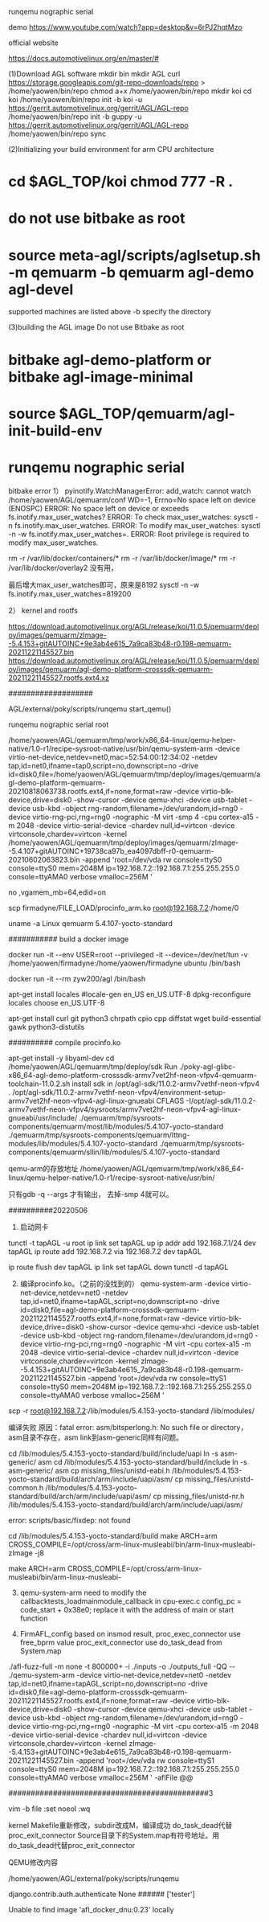 runqemu nographic serial


demo
https://www.youtube.com/watch?app=desktop&v=6rPJ2hqtMzo

official website

https://docs.automotivelinux.org/en/master/#

(1)Download AGL software
mkdir bin
mkdir AGL
curl https://storage.googleapis.com/git-repo-downloads/repo > /home/yaowen/bin/repo
chmod a+x /home/yaowen/bin/repo
mkdir koi
cd koi
 /home/yaowen/bin/repo init -b koi -u https://gerrit.automotivelinux.org/gerrit/AGL/AGL-repo
 /home/yaowen/bin/repo init -b guppy  -u https://gerrit.automotivelinux.org/gerrit/AGL/AGL-repo
/home/yaowen/bin/repo sync

(2)Initializing your build environment for arm CPU architecture
# cd $AGL_TOP/koi chmod 777 -R .
# do not use bitbake as root
# source meta-agl/scripts/aglsetup.sh -m qemuarm -b qemuarm agl-demo agl-devel
supported machines are listed above
-b specify the directory

(3)building the AGL image
Do not use Bitbake as root
# bitbake agl-demo-platform or bitbake agl-image-minimal
# source $AGL_TOP/qemuarm/agl-init-build-env
# runqemu nographic serial


bitbake error
1）
pyinotify.WatchManagerError: add_watch: cannot watch /home/yaowen/AGL/qemuarm/conf WD=-1, Errno=No space left on device (ENOSPC)
ERROR: No space left on device or exceeds fs.inotify.max_user_watches?
ERROR: To check max_user_watches: sysctl -n fs.inotify.max_user_watches.
ERROR: To modify max_user_watches: sysctl -n -w fs.inotify.max_user_watches=<value>.
ERROR: Root privilege is required to modify max_user_watches.

rm -r /var/lib/docker/containers/*
rm -r /var/lib/docker/image/*
rm -r /var/lib/docker/overlay2
没有用，

最后增大max_user_watches即可，原来是8192
sysctl -n -w fs.inotify.max_user_watches=819200

2）
kernel and rootfs

https://download.automotivelinux.org/AGL/release/koi/11.0.5/qemuarm/deploy/images/qemuarm/zImage--5.4.153+gitAUTOINC+9e3ab4e615_7a9ca83b48-r0.198-qemuarm-20211221145527.bin
https://download.automotivelinux.org/AGL/release/koi/11.0.5/qemuarm/deploy/images/qemuarm/agl-demo-platform-crosssdk-qemuarm-20211221145527.rootfs.ext4.xz

###################

AGL/external/poky/scripts/runqemu
start_qemu()

runqemu nographic serial
root


/home/yaowen/AGL/qemuarm/tmp/work/x86_64-linux/qemu-helper-native/1.0-r1/recipe-sysroot-native/usr/bin/qemu-system-arm -device virtio-net-device,netdev=net0,mac=52:54:00:12:34:02 -netdev tap,id=net0,ifname=tap0,script=no,downscript=no -drive id=disk0,file=/home/yaowen/AGL/qemuarm/tmp/deploy/images/qemuarm/agl-demo-platform-qemuarm-20210818063738.rootfs.ext4,if=none,format=raw -device virtio-blk-device,drive=disk0 -show-cursor  -device qemu-xhci -device usb-tablet -device usb-kbd -object rng-random,filename=/dev/urandom,id=rng0 -device virtio-rng-pci,rng=rng0  -nographic -M virt -smp 4 -cpu cortex-a15 -m 2048  -device virtio-serial-device -chardev null,id=virtcon -device virtconsole,chardev=virtcon -kernel /home/yaowen/AGL/qemuarm/tmp/deploy/images/qemuarm/zImage--5.4.107+gitAUTOINC+19738ca97b_ea4097dbff-r0-qemuarm-20210602063823.bin -append 'root=/dev/vda rw  console=ttyS0 console=ttyS0 mem=2048M ip=192.168.7.2::192.168.7.1:255.255.255.0 console=ttyAMA0 verbose vmalloc=256M '

no ,vgamem_mb=64,edid=on


scp firmadyne/FILE_LOAD/procinfo_arm.ko root@192.168.7.2:/home/0

uname -a
Linux qemuarm 5.4.107-yocto-standard 

########### build a docker image

docker run -it --env USER=root --privileged -it  --device=/dev/net/tun -v /home/yaowen/firmadyne:/home/yaowen/firmadyne ubuntu /bin/bash

docker run -it --rm zyw200/agl /bin/bash

apt-get install locales
#locale-gen en_US en_US.UTF-8
dpkg-reconfigure locales  choose en_US.UTF-8

apt-get install curl git python3 chrpath cpio cpp diffstat wget build-essential gawk python3-distutils

########## compile procinfo.ko

apt-get install -y libyaml-dev
cd /home/yaowen/AGL/qemuarm/tmp/deploy/sdk
Run ./poky-agl-glibc-x86_64-agl-demo-platform-crosssdk-armv7vet2hf-neon-vfpv4-qemuarm-toolchain-11.0.2.sh
install sdk in /opt/agl-sdk/11.0.2-armv7vethf-neon-vfpv4
. /opt/agl-sdk/11.0.2-armv7vethf-neon-vfpv4/environment-setup-armv7vet2hf-neon-vfpv4-agl-linux-gnueabi
CFLAGS -I/opt/agl-sdk/11.0.2-armv7vethf-neon-vfpv4/sysroots/armv7vet2hf-neon-vfpv4-agl-linux-gnueabi/usr/include/
./qemuarm/tmp/sysroots-components/qemuarm/most/lib/modules/5.4.107-yocto-standard
./qemuarm/tmp/sysroots-components/qemuarm/lttng-modules/lib/modules/5.4.107-yocto-standard
./qemuarm/tmp/sysroots-components/qemuarm/sllin/lib/modules/5.4.107-yocto-standard

qemu-arm的存放地址
/home/yaowen/AGL/qemuarm/tmp/work/x86_64-linux/qemu-helper-native/1.0-r1/recipe-sysroot-native/usr/bin/

只有gdb -q --args 才有输出， 去掉-smp 4就可以。


##########20220506  
1) 启动网卡

tunctl -t tapAGL -u root
ip link set tapAGL up
ip addr add 192.168.7.1/24 dev tapAGL
ip route add 192.168.7.2 via 192.168.7.2 dev tapAGL

ip route flush dev tapAGL
ip link set tapAGL down
tunctl -d tapAGL


2) 编译procinfo.ko。（之前的没找到的）
qemu-system-arm -device virtio-net-device,netdev=net0 -netdev tap,id=net0,ifname=tapAGL,script=no,downscript=no -drive id=disk0,file=agl-demo-platform-crosssdk-qemuarm-20211221145527.rootfs.ext4,if=none,format=raw -device virtio-blk-device,drive=disk0 -show-cursor  -device qemu-xhci -device usb-tablet -device usb-kbd -object rng-random,filename=/dev/urandom,id=rng0 -device virtio-rng-pci,rng=rng0  -nographic -M virt  -cpu cortex-a15 -m 2048  -device virtio-serial-device -chardev null,id=virtcon -device virtconsole,chardev=virtcon -kernel zImage--5.4.153+gitAUTOINC+9e3ab4e615_7a9ca83b48-r0.198-qemuarm-20211221145527.bin -append 'root=/dev/vda rw  console=ttyS1 console=ttyS0 mem=2048M ip=192.168.7.2::192.168.7.1:255.255.255.0 console=ttyAMA0 verbose vmalloc=256M '

scp -r root@192.168.7.2:/lib/modules/5.4.153-yocto-standard /lib/modules/

编译失败
原因：fatal error: asm/bitsperlong.h: No such file or directory， asm目录不存在，asm link到asm-generic同样有问题。

cd /lib/modules/5.4.153-yocto-standard/build/include/uapi
ln -s asm-generic/ asm
cd /lib/modules/5.4.153-yocto-standard/build/include
ln -s asm-generic/ asm
cp missing_files/unistd-eabi.h /lib/modules/5.4.153-yocto-standard/build/arch/arm/include/uapi/asm/
cp missing_files/unistd-common.h /lib/modules/5.4.153-yocto-standard/build/arch/arm/include/uapi/asm/
cp missing_files/unistd-nr.h /lib/modules/5.4.153-yocto-standard/build/arch/arm/include/uapi/asm/

error: scripts/basic/fixdep: not found

cd /lib/modules/5.4.153-yocto-standard/build
make ARCH=arm CROSS_COMPILE=/opt/cross/arm-linux-musleabi/bin/arm-linux-musleabi- zImage -j8

make ARCH=arm CROSS_COMPILE=/opt/cross/arm-linux-musleabi/bin/arm-linux-musleabi-

3) qemu-system-arm 
need to modify the callbacktests_loadmainmodule_callback in cpu-exec.c
 config_pc = code_start +  0x38e0; replace it with the address of main or start function

4) FirmAFL_config
based on insmod result,
proc_exec_connector use free_bprm value
proc_exit_connector use do_task_dead from System.map

./afl-fuzz-full -m none -t 800000+  -i ./inputs -o ./outputs_full  -QQ --  ./qemu-system-arm -device virtio-net-device,netdev=net0 -netdev tap,id=net0,ifname=tapAGL,script=no,downscript=no -drive id=disk0,file=agl-demo-platform-crosssdk-qemuarm-20211221145527.rootfs.ext4,if=none,format=raw -device virtio-blk-device,drive=disk0 -show-cursor  -device qemu-xhci -device usb-tablet -device usb-kbd -object rng-random,filename=/dev/urandom,id=rng0 -device virtio-rng-pci,rng=rng0  -nographic -M virt  -cpu cortex-a15 -m 2048  -device virtio-serial-device -chardev null,id=virtcon -device virtconsole,chardev=virtcon -kernel zImage--5.4.153+gitAUTOINC+9e3ab4e615_7a9ca83b48-r0.198-qemuarm-20211221145527.bin -append 'root=/dev/vda rw  console=ttyS1 console=ttyS0 mem=2048M ip=192.168.7.2::192.168.7.1:255.255.255.0 console=ttyAMA0 verbose vmalloc=256M '   -aflFile @@

#############################################3


vim -b file
:set noeol
:wq

kernel
Makefile重新修改，subdir改成M，编译成功
do_task_dead代替proc_exit_connector
Source目录下的System.map有符号地址。用do_task_dead代替proc_exit_connector

QEMU修改内容


/home/yaowen/AGL/external/poky/scripts/runqemu

 django.contrib.auth.authenticate
None  ######  ['tester']

Unable to find image 'afl_docker_dnu:0.23' locally
